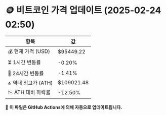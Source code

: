 # 🪙 비트코인 가격 업데이트 (2025-02-24 02:50)

| 항목                | 값 |
|--------------------|----------------|
| 💰 현재 가격 (USD) | $95449.22 |
| ⏳ 1시간 변동률    | -0.20% |
| 📆 24시간 변동률   | -1.41% |
| 🔝 역대 최고가 (ATH) | $109021.48 |
| 📉 ATH 대비 하락률 | -12.50% |

🔄 **이 파일은 GitHub Actions에 의해 자동으로 업데이트됩니다.**
